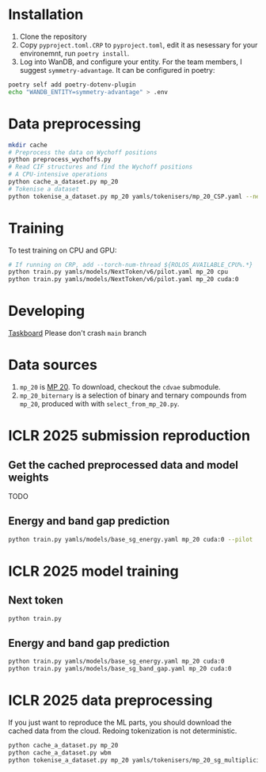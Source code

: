 # Installation
1. Clone the repository
3. Copy `pyproject.toml.CRP` to `pyproject.toml`, edit it as nesessary for your environemnt, run `poetry install`.
4. Log into WanDB, and configure your entity. For the team members, I suggest `symmetry-advantage`. It can be configured in poetry:
```bash
poetry self add poetry-dotenv-plugin
echo "WANDB_ENTITY=symmetry-advantage" > .env
```
# Data preprocessing
```bash
mkdir cache
# Preprocess the data on Wychoff positions
python preprocess_wychoffs.py
# Read CIF structures and find the Wychoff positions
# A CPU-intensive operations
python cache_a_dataset.py mp_20
# Tokenise a dataset
python tokenise_a_dataset.py mp_20 yamls/tokenisers/mp_20_CSP.yaml --new-tokenizer
```
# Training
To test training on CPU and GPU:
```bash
# If running on CRP, add --torch-num-thread ${ROLOS_AVAILABLE_CPU%.*}
python train.py yamls/models/NextToken/v6/pilot.yaml mp_20 cpu
python train.py yamls/models/NextToken/v6/pilot.yaml mp_20 cuda:0
```
# Developing
[Taskboard](https://www.notion.so/kna/36e263a83cc441a38483c084a5457a59?v=ecbd33a6130246bf940876abbf1d984c)
Please don't crash `main` branch
# Data sources
1. `mp_20` is [MP 20](https://github.com/txie-93/cdvae/tree/main/data/mp_20). To download, checkout the `cdvae` submodule.
2. `mp_20_biternary` is a selection of binary and ternary compounds from `mp_20`, produced with with `select_from_mp_20.py`.

# ICLR 2025 submission reproduction
## Get the cached preprocessed data and model weights
TODO
## Energy and band gap prediction
```bash
python train.py yamls/models/base_sg_energy.yaml mp_20 cuda:0 --pilot
```

# ICLR 2025 model training
## Next token
```bash
python train.py 
```
## Energy and band gap prediction
```bash
python train.py yamls/models/base_sg_energy.yaml mp_20 cuda:0 
python train.py yamls/models/base_sg_band_gap.yaml mp_20 cuda:0 
```

# ICLR 2025 data preprocessing
If you just want to reproduce the ML parts, you should
download the cached data from the cloud. Redoing tokenization
is not deterministic.
```bash
python cache_a_dataset.py mp_20
python cache_a_dataset.py wbm
python tokenise_a_dataset.py mp_20 yamls/tokenisers/mp_20_sg_multiplicity_scalars.yaml --new-tokenizer
```
